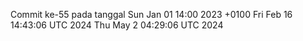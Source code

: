 Commit ke-55 pada tanggal Sun Jan 01 14:00 2023 +0100
Fri Feb 16 14:43:06 UTC 2024
Thu May  2 04:29:06 UTC 2024
